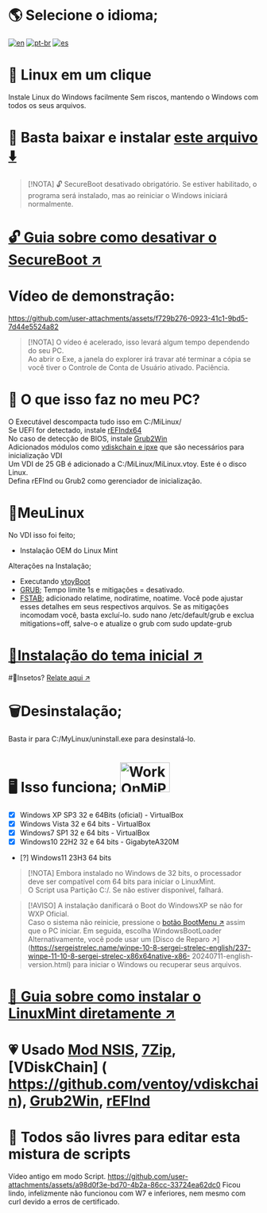 # 🌎 Selecione o idioma;
[![en](https://img.shields.io/badge/English-en-red.svg)](README.md)
[![pt-br](https://img.shields.io/badge/Português-pt--br-green.svg)](README.pt-br.md)
[![es](https://img.shields.io/badge/Espa%C3%B1ol-es-yellow.svg)](README.es-419.md)

# 🐧 Linux em um clique
Instale Linux do Windows facilmente
Sem riscos, mantendo o Windows com todos os seus arquivos.

# 💾 Basta baixar e instalar [este arquivo ⬇️](https://master.dl.sourceforge.net/project/linuxoneclick/MiLinuxVDI.exe?viasf=1)

>[!NOTA]
> 🔓 SecureBoot desativado obrigatório. Se estiver habilitado, o programa será instalado, mas ao reiniciar o Windows iniciará normalmente.
# [🔓 Guia sobre como desativar o SecureBoot ↗️](Guides/SecureBoot.md)

# Vídeo de demonstração:
https://github.com/user-attachments/assets/f729b276-0923-41c1-9bd5-7d44e5524a82
>[!NOTA]
> O vídeo é acelerado, isso levará algum tempo dependendo do seu PC.<br>
> Ao abrir o Exe, a janela do explorer irá travar até terminar a cópia se você tiver o Controle de Conta de Usuário ativado. Paciência.

# 🤨 O que isso faz no meu PC?
O Executável descompacta tudo isso em C:/MiLinux/ <br>
Se UEFI for detectado, instale [rEFIndx64](https://www.rodsbooks.com/refind/) <br>
No caso de detecção de BIOS, instale [Grub2Win](https://sourceforge.net/projects/grub2win/) <br>
Adicionados módulos como [vdiskchain e ipxe](https://github.com/ventoy/vdiskchain) que são necessários para inicialização VDI <br>
Um VDI de 25 GB é adicionado a C:/MiLinux/MiLinux.vtoy. Este é o disco Linux. <br>
Defina rEFInd ou Grub2 como gerenciador de inicialização. <br>

# 🐧MeuLinux
No VDI isso foi feito;
* Instalação OEM do Linux Mint

Alterações na Instalação;
* Executando [vtoyBoot](https://github.com/ventoy/vtoyboot)
* [GRUB](https://es.wikipedia.org/wiki/GNU_GRUB); Tempo limite 1s e mitigações = desativado.
* [FSTAB](https://es.wikipedia.org/wiki/Fstab); adicionado relatime, nodiratime, noatime.
Você pode ajustar esses detalhes em seus respectivos arquivos.
Se as mitigações incomodam você, basta excluí-lo. sudo nano /etc/default/grub e exclua mitigations=off, salve-o e atualize o grub com sudo update-grub

# [🌄Instalação do tema inicial ↗️](Guides/Themes.md)

#💢Insetos? [Relate aqui ↗️](https://github.com/weskerty/LinuxOneClick/issues/new)

# 🗑️Desinstalação;
Basta ir para C:/MyLinux/uninstall.exe para desinstalá-lo.

# 🖥️ Isso funciona; <img src="https://github.com/user-attachments/assets/8ff47ebe-780f-4d4b-894f-779c0887d844" alt="WorkOnMiPCGG" width="100" height="60"/>

- [x] Windows XP SP3 32 e 64Bits (oficial) - VirtualBox
- [x] Windows Vista 32 e 64 bits - VirtualBox
- [x] Windows7 SP1 32 e 64 bits - VirtualBox
- [x] Windows10 22H2 32 e 64 bits - GigabyteA320M
- [?] Windows11 23H3 64 bits

>[!NOTA]
> Embora instalado no Windows de 32 bits, o processador deve ser compatível com 64 bits para iniciar o LinuxMint. <br>
> O Script usa Partição C:/. Se não estiver disponível, falhará. <br>

> [!AVISO]
> A instalação danificará o Boot do WindowsXP se não for WXP Oficial. <br>
> Caso o sistema não reinicie, pressione o [botão BootMenu ↗️](Guides/BootMenu.md) assim que o PC iniciar. Em seguida, escolha WindowsBootLoader<br>
> Alternativamente, você pode usar um [Disco de Reparo ↗️](https://sergeistrelec.name/winpe-10-8-sergei-strelec-english/237-winpe-11-10-8-sergei-strelec-x86x64native-x86- 20240711-english-version.html) para iniciar o Windows ou recuperar seus arquivos. <br>
# [💽 Guia sobre como instalar o LinuxMint diretamente ↗️](Guides/LinuxInstall.md)

# 💗 Usado [Mod NSIS](https://sourceforge.net/projects/nsisbi/files/nsisbi3.04.1/), [7Zip](https://7zip-es.updatestar.com/), [VDiskChain] ( https://github.com/ventoy/vdiskchain), [Grub2Win](https://sourceforge.net/projects/grub2win/files/), [rEFInd](https://www.rodsbooks.com/refind/ )

# 📝 Todos são livres para editar esta mistura de scripts

Vídeo antigo em modo Script.
https://github.com/user-attachments/assets/a98d0f3e-bd70-4b2a-86cc-33724ea62dc0
Ficou lindo, infelizmente não funcionou com W7 e inferiores, nem mesmo com curl devido a erros de certificado.
